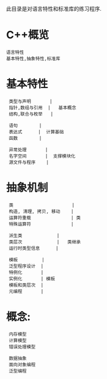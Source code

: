 此目录是对语言特性和标准库的练习程序.

C++概览
===

	语言特性
	基本特性,抽象特性,标准库

基本特性
===

	 类型与声明       | 
	 指针,数组与引用  |   基本概念
	 结构,联合与枚举   | 

	 语句        | 
	 表达式      |  计算基础 
	 函数        | 

	 异常处理       | 
	 名字空间       |  支撑模块化 
	 源文件与程序    | 


抽象机制
===

	 类                      | 
	 构造, 清理, 拷贝, 移动    | 
	 运算符重载               | 类
	 特殊运算符               | 

	 派生类             | 
	 类层次             |   类继承 
	 运行时类型信息      | 

	 模板         | 
	 泛型程序设计  | 
	 特例化       | 
	 实例化       | 模板
	 模板和类层次  | 
	 元编程       | 

概念:
===
	 内存模型
	 计算模型
	 错误处理模型

	 数据抽象
	 面向对象编程
	 泛型编程

